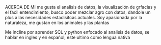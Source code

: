 ACERCA DE MI 
me gusta el analisis de datos, la visualización de grfacias y el facil entendimiento, busco poder mezclar agro con datos, dandole un plus a las necesidades estadisitcas actuales.
Soy apasionada por la naturaleza, me gustan en los animales y las plantas

Me incline por aprender SQL y python enfocado al analisis de datos, se hablar en ingles y en español, este ultimo como lengua nativa 
